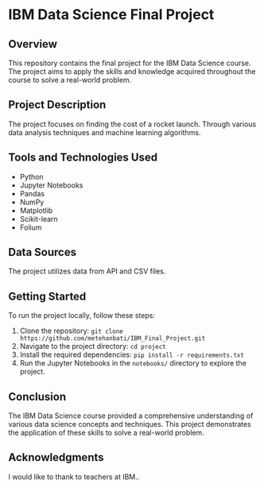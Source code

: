 # IBM Data Science Final Project

## Overview
This repository contains the final project for the IBM Data Science course. The project aims to apply the skills and knowledge acquired throughout the course to solve a real-world problem.

## Project Description
The project focuses on finding the cost of a rocket launch. Through various data analysis techniques and machine learning algorithms.

## Tools and Technologies Used
- Python
- Jupyter Notebooks
- Pandas
- NumPy
- Matplotlib
- Scikit-learn
- Folium

## Data Sources
The project utilizes data from API and CSV files.

## Getting Started
To run the project locally, follow these steps:
1. Clone the repository: `git clone https://github.com/metehanbati/IBM_Final_Project.git`
2. Navigate to the project directory: `cd project`
3. Install the required dependencies: `pip install -r requirements.txt`
4. Run the Jupyter Notebooks in the `notebooks/` directory to explore the project.

## Conclusion
The IBM Data Science course provided a comprehensive understanding of various data science concepts and techniques. This project demonstrates the application of these skills to solve a real-world problem. 

## Acknowledgments
I would like to thank to teachers at IBM..
